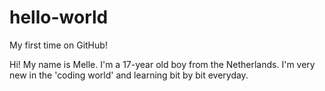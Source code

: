 # hello-world
My first time on GitHub!

Hi! My name is Melle. I'm a 17-year old boy from the Netherlands.
I'm very new in the 'coding world' and learning bit by bit everyday.
